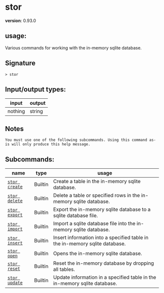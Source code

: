 # stor

**version**: 0.93.0

## **usage**:

Various commands for working with the in-memory sqlite database.

## Signature

`> stor `

## Input/output types:

| input   | output |
| ------- | ------ |
| nothing | string |

## Notes

```text
You must use one of the following subcommands. Using this command as-is will only produce this help message.
```

## Subcommands:

| name                                           | type    | usage                                                                       |
| ---------------------------------------------- | ------- | --------------------------------------------------------------------------- |
| [`stor create`](/commands/docs/stor_create.md) | Builtin | Create a table in the in-memory sqlite database.                            |
| [`stor delete`](/commands/docs/stor_delete.md) | Builtin | Delete a table or specified rows in the in-memory sqlite database.          |
| [`stor export`](/commands/docs/stor_export.md) | Builtin | Export the in-memory sqlite database to a sqlite database file.             |
| [`stor import`](/commands/docs/stor_import.md) | Builtin | Import a sqlite database file into the in-memory sqlite database.           |
| [`stor insert`](/commands/docs/stor_insert.md) | Builtin | Insert information into a specified table in the in-memory sqlite database. |
| [`stor open`](/commands/docs/stor_open.md)     | Builtin | Opens the in-memory sqlite database.                                        |
| [`stor reset`](/commands/docs/stor_reset.md)   | Builtin | Reset the in-memory database by dropping all tables.                        |
| [`stor update`](/commands/docs/stor_update.md) | Builtin | Update information in a specified table in the in-memory sqlite database.   |
